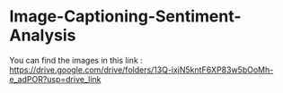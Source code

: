 # Image-Captioning-Sentiment-Analysis
You can find the images in this link : https://drive.google.com/drive/folders/13Q-ixjN5kntF6XP83w5bOoMh-e_adPOR?usp=drive_link
